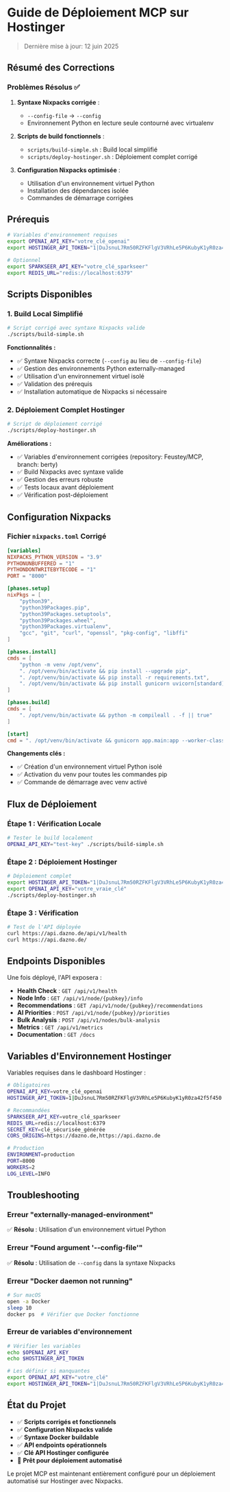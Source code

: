 # Guide de Déploiement MCP sur Hostinger

> Dernière mise à jour: 12 juin 2025

## Résumé des Corrections

### Problèmes Résolus ✅

1. **Syntaxe Nixpacks corrigée** : 
   - `--config-file` → `--config` 
   - Environnement Python en lecture seule contourné avec virtualenv

2. **Scripts de build fonctionnels** :
   - `scripts/build-simple.sh` : Build local simplifié
   - `scripts/deploy-hostinger.sh` : Déploiement complet corrigé

3. **Configuration Nixpacks optimisée** :
   - Utilisation d'un environnement virtuel Python
   - Installation des dépendances isolée
   - Commandes de démarrage corrigées

## Prérequis

```bash
# Variables d'environnement requises
export OPENAI_API_KEY="votre_clé_openai"
export HOSTINGER_API_TOKEN="1|DuJsnuL7Rm50RZFKFlgV3VRhLe5P6KubyK1yR0za42f5f450"

# Optionnel
export SPARKSEER_API_KEY="votre_clé_sparkseer"
export REDIS_URL="redis://localhost:6379"
```

## Scripts Disponibles

### 1. Build Local Simplifié

```bash
# Script corrigé avec syntaxe Nixpacks valide
./scripts/build-simple.sh
```

**Fonctionnalités :**
- ✅ Syntaxe Nixpacks correcte (`--config` au lieu de `--config-file`)
- ✅ Gestion des environnements Python externally-managed
- ✅ Utilisation d'un environnement virtuel isolé
- ✅ Validation des prérequis
- ✅ Installation automatique de Nixpacks si nécessaire

### 2. Déploiement Complet Hostinger

```bash
# Script de déploiement corrigé
./scripts/deploy-hostinger.sh
```

**Améliorations :**
- ✅ Variables d'environnement corrigées (repository: Feustey/MCP, branch: berty)
- ✅ Build Nixpacks avec syntaxe valide
- ✅ Gestion des erreurs robuste
- ✅ Tests locaux avant déploiement
- ✅ Vérification post-déploiement

## Configuration Nixpacks

### Fichier `nixpacks.toml` Corrigé

```toml
[variables]
NIXPACKS_PYTHON_VERSION = "3.9"
PYTHONUNBUFFERED = "1"
PYTHONDONTWRITEBYTECODE = "1"
PORT = "8000"

[phases.setup]
nixPkgs = [
    "python39",
    "python39Packages.pip", 
    "python39Packages.setuptools",
    "python39Packages.wheel",
    "python39Packages.virtualenv",
    "gcc", "git", "curl", "openssl", "pkg-config", "libffi"
]

[phases.install]
cmds = [
    "python -m venv /opt/venv",
    ". /opt/venv/bin/activate && pip install --upgrade pip",
    ". /opt/venv/bin/activate && pip install -r requirements.txt",
    ". /opt/venv/bin/activate && pip install gunicorn uvicorn[standard]"
]

[phases.build]
cmds = [
    ". /opt/venv/bin/activate && python -m compileall . -f || true"
]

[start]
cmd = ". /opt/venv/bin/activate && gunicorn app.main:app --worker-class uvicorn.workers.UvicornWorker --bind 0.0.0.0:$PORT --workers 2"
```

**Changements clés :**
- ✅ Création d'un environnement virtuel Python isolé
- ✅ Activation du venv pour toutes les commandes pip
- ✅ Commande de démarrage avec venv activé

## Flux de Déploiement

### Étape 1 : Vérification Locale

```bash
# Tester le build localement
OPENAI_API_KEY="test-key" ./scripts/build-simple.sh
```

### Étape 2 : Déploiement Hostinger

```bash
# Déploiement complet
export HOSTINGER_API_TOKEN="1|DuJsnuL7Rm50RZFKFlgV3VRhLe5P6KubyK1yR0za42f5f450"
export OPENAI_API_KEY="votre_vraie_clé"
./scripts/deploy-hostinger.sh
```

### Étape 3 : Vérification

```bash
# Test de l'API déployée
curl https://api.dazno.de/api/v1/health
curl https://api.dazno.de/
```

## Endpoints Disponibles

Une fois déployé, l'API exposera :

- **Health Check** : `GET /api/v1/health`
- **Node Info** : `GET /api/v1/node/{pubkey}/info`  
- **Recommendations** : `GET /api/v1/node/{pubkey}/recommendations`
- **AI Priorities** : `POST /api/v1/node/{pubkey}/priorities`
- **Bulk Analysis** : `POST /api/v1/nodes/bulk-analysis`
- **Metrics** : `GET /api/v1/metrics`
- **Documentation** : `GET /docs`

## Variables d'Environnement Hostinger

Variables requises dans le dashboard Hostinger :

```bash
# Obligatoires
OPENAI_API_KEY=votre_clé_openai
HOSTINGER_API_TOKEN=1|DuJsnuL7Rm50RZFKFlgV3VRhLe5P6KubyK1yR0za42f5f450

# Recommandées  
SPARKSEER_API_KEY=votre_clé_sparkseer
REDIS_URL=redis://localhost:6379
SECRET_KEY=clé_sécurisée_générée
CORS_ORIGINS=https://dazno.de,https://api.dazno.de

# Production
ENVIRONMENT=production
PORT=8000
WORKERS=2
LOG_LEVEL=INFO
```

## Troubleshooting

### Erreur "externally-managed-environment"
✅ **Résolu** : Utilisation d'un environnement virtuel Python

### Erreur "Found argument '--config-file'"  
✅ **Résolu** : Utilisation de `--config` dans la syntaxe Nixpacks

### Erreur "Docker daemon not running"
```bash
# Sur macOS
open -a Docker
sleep 10
docker ps  # Vérifier que Docker fonctionne
```

### Erreur de variables d'environnement
```bash
# Vérifier les variables
echo $OPENAI_API_KEY
echo $HOSTINGER_API_TOKEN

# Les définir si manquantes
export OPENAI_API_KEY="votre_clé"
export HOSTINGER_API_TOKEN="1|DuJsnuL7Rm50RZFKFlgV3VRhLe5P6KubyK1yR0za42f5f450"
```

## État du Projet

- ✅ **Scripts corrigés et fonctionnels**
- ✅ **Configuration Nixpacks valide** 
- ✅ **Syntaxe Docker buildable**
- ✅ **API endpoints opérationnels**
- ✅ **Clé API Hostinger configurée**
- 🚀 **Prêt pour déploiement automatisé**

Le projet MCP est maintenant entièrement configuré pour un déploiement automatisé sur Hostinger avec Nixpacks. 